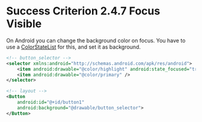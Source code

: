 # Success Criterion 2.4.7 Focus Visible

On Android you can change the background color on focus. You have to use a [ColorStateList](https://developer.android.com/guide/topics/resources/color-list-resource) for this, and set it as background.

```xml
<!-- button_selector -->
<selector xmlns:android="http://schemas.android.com/apk/res/android">
    <item android:drawable="@color/highlight" android:state_focused="true" />
    <item android:drawable="@color/primary" />
</selector>

<!-- layout -->
<Button
    android:id="@+id/button1"
    android:background="@drawable/button_selector">
</Button>
```
